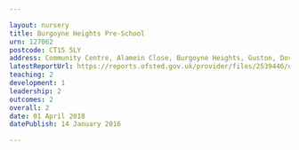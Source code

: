 ```yaml
---

layout: nursery
title: Burgoyne Heights Pre-School
urn: 127062
postcode: CT15 5LY
address: Community Centre, Alamein Close, Burgoyne Heights, Guston, Dover, Kent, CT15 5LY
latestReportUrl: https://reports.ofsted.gov.uk/provider/files/2539446/urn/127062.pdf
teaching: 2
development: 1
leadership: 2
outcomes: 2
overall: 2
date: 01 April 2018 
datePublish: 14 January 2016

---
```

